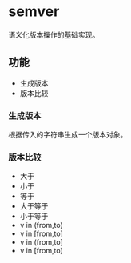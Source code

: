 # semver
语义化版本操作的基础实现。

## 功能
- 生成版本
- 版本比较

### 生成版本
根据传入的字符串生成一个版本对象。

### 版本比较
- 大于
- 小于
- 等于
- 大于等于
- 小于等于
- v in (from,to)
- v in [from,to]
- v in (from,to]
- v in [from,to)
